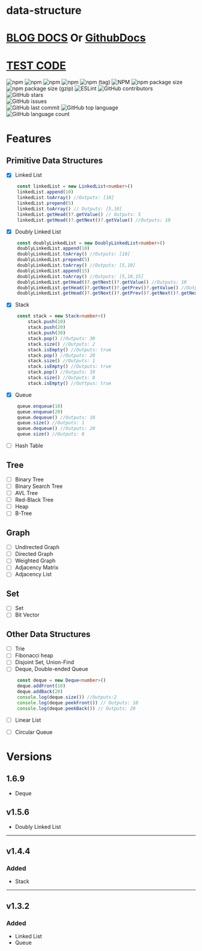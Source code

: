 # data-structure

# [BLOG DOCS](https://juny.blog/repository-markdown-viewer/data-structure/docs/index/README.md) Or [GithubDocs](https://github.com/jun-young1993/data-structure/tree/main/docs)
# [TEST CODE](https://github.com/jun-young1993/data-structure/tree/main/__test__)

![npm](https://img.shields.io/npm/dm/node-data-structure)
![npm](https://img.shields.io/npm/dt/node-data-structure)
![npm](https://img.shields.io/npm/dw/node-data-structure)
![npm](https://img.shields.io/npm/v/node-data-structure)
![npm (tag)](https://img.shields.io/npm/v/node-data-structure/latest)
![NPM](https://img.shields.io/npm/l/node-data-structure)
![npm package size](https://img.shields.io/bundlephobia/min/node-data-structure)
![npm package size (gzip)](https://img.shields.io/bundlephobia/minzip/node-data-structure)
![ESLint](https://img.shields.io/badge/code%20style-eslint-brightgreen)
![GitHub contributors](https://img.shields.io/github/contributors/jun-young1993/data-structure)  
![GitHub stars](https://img.shields.io/github/stars/jun-young1993/data-structure)  
![GitHub issues](https://img.shields.io/github/issues/jun-young1993/data-structure)  
![GitHub last commit](https://img.shields.io/github/last-commit/jun-young1993/data-structure)
![GitHub top language](https://img.shields.io/github/languages/top/jun-young1993/data-structure)  
![GitHub language count](https://img.shields.io/github/languages/count/jun-young1993/data-structure)


# Features
## Primitive Data Structures
- [x] Linked List
```typescript
	const linkedList = new LinkedList<number>()
	linkedList.append(10)
	linkedList.toArray() //Outputs: [10]
	linkedList.prepend(5)
	linkedList.toArray() // Outputs: [5,10]
	linkedList.getHead()?.getValue() // Outputs: 5
	linkedList.getHead()?.getNext()?.getValue() //Outputs: 10
```
- [x] Doubly Linked List
```typescript
	const doublyLinkedList = new DoublyLinkedList<number>()
	doublyLinkedList.append(10)
	doublyLinkedList.toArray() //Outputs: [10]
	doublyLinkedList.prepend(5)
	doublyLinkedList.toArray() //Outputs: [5,10]
	doublyLinkedList.append(15)
	doublyLinkedList.toArray() //Outputs: [5,10,15]
	doublyLinkedList.getHead()?.getNext()?.getValue() //Outputs: 10
	doublyLinkedList.getHead()?.getNext()?.getPrev()?.getValue() //Outputs: 5
	doublyLinkedList.getHead()?.getNext()?.getPrev()?.getNext()?.getNext()?.getValue() //OutPuts: 15
```
- [x] Stack
```typescript
	const stack = new Stack<number>()
        stack.push(10)
        stack.push(20)
        stack.push(30)
        stack.pop() //Outputs: 30
        stack.size() //Outputs: 2
        stack.isEmpty() //Outputs: true
        stack.pop() //Outputs: 20
        stack.size() //Outputs: 1
        stack.isEmpty() //Outputs: true
        stack.pop() //Outputs: 10
        stack.size() //Outputs: 0
        stack.isEmpty() //Outtpus: true
```
- [x] Queue
```typescript
	queue.enqueue(10)
	queue.enqueue(20)
	queue.dequeue() //Outputs: 10
	queue.size() //Outputs: 1
	queue.dequeue() //Outputs: 20
	queue.size() //Outputs: 0
```
- [ ] Hash Table
## Tree
- [ ] Binary Tree
- [ ] Binary Search Tree
- [ ] AVL Tree
- [ ] Red-Black Tree
- [ ] Heap
- [ ] B-Tree
## Graph
- [ ] Undirected Graph
- [ ] Directed Graph
- [ ] Weighted Graph
- [ ] Adjacency Matrix
- [ ] Adjacency List
## Set
- [ ] Set
- [ ] Bit Vector
## Other Data Structures
- [ ] Trie
- [ ] Fibonacci heap
- [ ] Disjoint Set, Union-Find
- [ ] Deque, Double-ended Queue
```typescript
    const deque = new Deque<number>()
    deque.addFront(10)
    deque.addBack(20)
    console.log(deque.size()) //Outputs:2
    console.log(deque.peekFront()) // Outputs: 10
    console.log(deque.peekBack()) // Outputs: 20
```
- [ ] Linear List
- [ ] Circular Queue



# Versions
## 1.6.9
- Deque
## v1.5.6
- Doubly Linked List
---
## v1.4.4
### Added
- Stack
---
## v1.3.2
### Added
- Linked List
- Queue